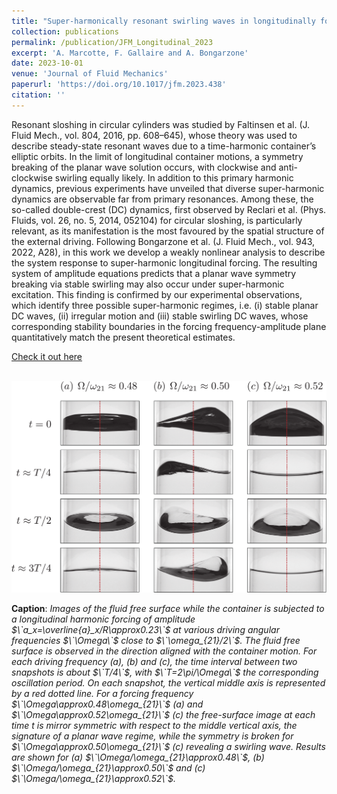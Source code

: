```yaml
---
title: "Super-harmonically resonant swirling waves in longitudinally forced circular cylinders"
collection: publications
permalink: /publication/JFM_Longitudinal_2023
excerpt: 'A. Marcotte, F. Gallaire and A. Bongarzone'
date: 2023-10-01
venue: 'Journal of Fluid Mechanics'
paperurl: 'https://doi.org/10.1017/jfm.2023.438'
citation: ''
---
```

Resonant sloshing in circular cylinders was studied by Faltinsen et al. (J. Fluid Mech., vol. 804, 2016, pp. 608–645), whose theory was used to describe steady-state resonant waves due to a time-harmonic container’s elliptic orbits. In the limit of longitudinal container motions, a symmetry breaking of the planar wave solution occurs, with clockwise and anti-clockwise swirling equally likely. In addition to this primary harmonic dynamics, previous experiments have unveiled that diverse super-harmonic dynamics are observable far from primary resonances. Among these, the so-called double-crest (DC) dynamics, first observed by Reclari et al. (Phys. Fluids, vol. 26, no. 5, 2014, 052104) for circular sloshing, is particularly relevant, as its manifestation is the most favoured by the spatial structure of the external driving. Following Bongarzone et al. (J. Fluid Mech., vol. 943, 2022, A28), in this work we develop a weakly nonlinear analysis to describe the system response to super-harmonic longitudinal forcing. The resulting system of amplitude equations predicts that a planar wave symmetry breaking via stable swirling may also occur under super-harmonic excitation. This finding is confirmed by our experimental observations, which identify three possible super-harmonic regimes, i.e. (i) stable planar DC waves, (ii) irregular motion and (iii) stable swirling DC waves, whose corresponding stability boundaries in the forcing frequency-amplitude plane quantitatively match the present theoretical estimates.

[Check it out here](http://Alessandro-Bongarzone.github.io/files/JFM_Super-harmonically-resonant-swirling-waves-in-longitudinally-forced-circular-cylinders.pdf)

<br/><img src='/images/JFM_Longitudinal_2023_GA.pdf'>

**Caption**: _Images of the fluid free surface while the container is subjected to a longitudinal harmonic forcing of amplitude $\`a_x=\overline{a}_x/R\approx0.23\`$ at various driving angular frequencies $\`\Omega\`$ close to $\`\omega_{21}/2\`$. The fluid free surface is observed in the direction aligned with the container motion. For each driving frequency (a), (b) and (c), the time interval between two snapshots is about $\`T/4\`$, with $\`T=2\pi/\Omega\`$ the corresponding oscillation period. On each snapshot, the vertical middle axis is represented by a red dotted line. For a forcing frequency $\`\Omega\approx0.48\omega_{21}\`$ (a) and $\`\Omega\approx0.52\omega_{21}\`$ (c) the free-surface image at each time t is mirror symmetric with respect to the middle vertical axis, the signature of a planar wave regime, while the symmetry is broken for $\`\Omega\approx0.50\omega_{21}\`$ (c) revealing a swirling wave. Results are shown for (a) $\`\Omega/\omega_{21}\approx0.48\`$, (b) $\`\Omega/\omega_{21}\approx0.50\`$ and (c) $\`\Omega/\omega_{21}\approx0.52\`$._
